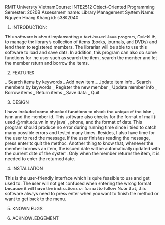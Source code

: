 RMIT University VietnamCourse: INTE2512 Object-Oriented Programming
Semester: 2020B
Assessment name: Library Management System 
Name: Nguyen Hoang Khang
id: s3802040


1. INTRODUCTION:

This software is about implementing a text-based Java program, QuickLib, to manage the library’s collection of items (books, journals, and DVDs) and lend them to registered members.
The librarian will be able to use this software to load and save data. In addition, this program can also do some functions for the user such as search the item , search the member and let the member return and borrow the items.

2. FEATURES

_ Search items by keywords
_ Add new item
_ Update item info
_ Search members by keywords
_ Register the new member
_ Update member info
_ Borrow items
_ Return items
_ Save data
_ Quit

3. DESIGN

I have included some checked functions to check the unique of the isbn , isnn and the member id.
This software also checks for the format of mail (i used @rmit.edu.vn in my java) , phone, and the format of date.
This program should produce no error during running time since i tried to catch many possible errors and tested many times.
Besides, I also have time for the user to read the message. If the user finishes reading the message, press enter to quit the method.
Another thing to know that, whenever the member borrows an item, the issued date will be automatically updated with the current date of the system. Only when the member returns the item, it is needed to enter the returned date.

4. INSTALLATION

This is the user-friendly interface which is quite feasible to use and get used to. The user will not get confused when entering the wrong format because it will have the instructions or format to follow
Note that, this software always need to press enter when you want to finish the method or want to get back to the menu.

5. KNOWN BUGS


6. ACKNOWLEDGEMENT

